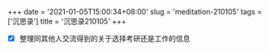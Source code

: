 +++
date = '2021-01-05T15:00:34+08:00'
slug = 'meditation-210105'
tags = ['沉思录']
title = '沉思录210105'
+++

- [x] 整理同其他人交流得到的关于选择考研还是工作的信息
